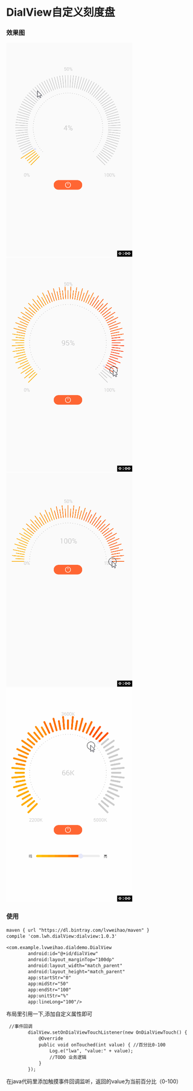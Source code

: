 # DialView自定义刻度盘
### 效果图
![效果图1](https://raw.githubusercontent.com/lwh7819/source/master/image/dialview1.gif)
![效果图2](https://raw.githubusercontent.com/lwh7819/source/master/image/dialview2.gif)
![效果图3](https://raw.githubusercontent.com/lwh7819/source/master/image/dialview3.gif)
![效果图4](https://raw.githubusercontent.com/lwh7819/source/master/image/dialview4.gif)
### 使用
```
maven { url "https://dl.bintray.com/lvweihao/maven" }
compile 'com.lwh.dialView:dialview:1.0.3'
```
```
<com.example.lvweihao.dialdemo.DialView
        android:id="@+id/dialView"
        android:layout_marginTop="100dp"
        android:layout_width="match_parent"
        android:layout_height="match_parent"
        app:startStr="0"
        app:midStr="50"
        app:endStr="100"
        app:unitStr="%"
        app:lineLong="100"/>
```
布局里引用一下,添加自定义属性即可
```
 //事件回调
        dialView.setOnDialViewTouchListener(new OnDialViewTouch() {
            @Override
            public void onTouched(int value) { //百分比0-100
                Log.e("lwa", "value:" + value);
                //TODO 业务逻辑
            }
        });
```
在java代码里添加触摸事件回调监听，返回的value为当前百分比（0-100）
